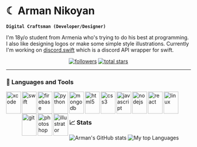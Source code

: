 # ☾ Arman Nikoyan

**`Digital Craftsman (Developer/Designer)`**

I'm 18y/o student from Armenia who's trying to do his best at programming. I also like designing logos or make some simple style illustrations. Currently I'm working on [discord.swift](https://github.com/namrabtw/discord.swift) which is a discord API wrapper for swift.

<p align="center">
  <a href="https://github.com/namrabtw?tab=followers">
    <img alt="followers" title="Follow me on Github" src="https://custom-icon-badges.demolab.com/github/followers/namrabtw?color=236ad3&labelColor=1155ba&style=for-the-badge&logo=person-add&label=Followers&logoColor=white"/></a>
  <a href="https://github.com/namrabtw?tab=repositories&sort=stargazers">
    <img alt="total stars" title="Total stars on GitHub" src="https://custom-icon-badges.demolab.com/github/stars/namrabtw?color=55960c&style=for-the-badge&labelColor=488207&logo=star"/></a>
</p>

---

### 🧰 Languages and Tools
<img align="left" alt="xcode" width="40px" height="60px" style="padding-bottom: 10px;" src="https://cdn.jsdelivr.net/gh/devicons/devicon/icons/xcode/xcode-original.svg" />
<img align="left" alt="swift" width="40px" height="60px" src="https://cdn.jsdelivr.net/gh/devicons/devicon/icons/swift/swift-original.svg" />
<img align="left" alt="firebase" width="40px" height="60px" src="https://cdn.jsdelivr.net/gh/devicons/devicon/icons/firebase/firebase-plain.svg" />

<img align="left" alt="python" width="40px" height="60px" src="https://cdn.jsdelivr.net/gh/devicons/devicon/icons/python/python-original.svg" />
<img align="left" alt="mongodb" width="40px" height="60px" src="https://cdn.jsdelivr.net/gh/devicons/devicon/icons/mongodb/mongodb-original.svg" />

<img align="left" alt="html5" width="40px" height="60px" src="https://cdn.jsdelivr.net/gh/devicons/devicon/icons/html5/html5-original.svg" />
<img align="left" alt="css3" width="40px" height="60px" src="https://cdn.jsdelivr.net/gh/devicons/devicon/icons/css3/css3-original.svg" />
<img align="left" alt="javascript" width="40px" height="60px" src="https://cdn.jsdelivr.net/gh/devicons/devicon/icons/javascript/javascript-original.svg" />

<img align="left" alt="nodejs" width="40px" height="60px" src="https://cdn.jsdelivr.net/gh/devicons/devicon/icons/nodejs/nodejs-original.svg" />
<img align="left" alt="react" width="40px" height="60px" src="https://cdn.jsdelivr.net/gh/devicons/devicon/icons/react/react-original.svg" />

<img align="left" alt="linux" width="40px" height="60px" src="https://cdn.jsdelivr.net/gh/devicons/devicon/icons/linux/linux-original.svg" />
<img align="left" alt="git" width="40px" height="60px" src="https://cdn.jsdelivr.net/gh/devicons/devicon/icons/git/git-original.svg" />

<img align="left" alt="photoshop" width="40px" height="60px" src="https://cdn.jsdelivr.net/gh/devicons/devicon/icons/photoshop/photoshop-plain.svg" />
<img align="left" alt="illustrator" width="40px" height="60px" src="https://cdn.jsdelivr.net/gh/devicons/devicon/icons/illustrator/illustrator-plain.svg" />

<br>
<br>

# 

### 📈 Stats
![Arman's GitHub stats](https://github-readme-stats.vercel.app/api?username=namrabtw&show_icons=true&theme=bear)
![My top Languages](https://github-readme-stats.vercel.app/api/top-langs/?username=namrabtw&layout=compact&theme=bear)
